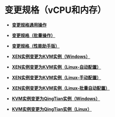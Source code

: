 # 变更规格（vCPU和内存）<a name="ecs_03_0158"></a>

-   **[变更规格通用操作](变更规格通用操作.md)**  

-   **[变更规格（批量操作）](变更规格（批量操作）.md)**  

-   **[变更规格（性能助手版）](变更规格（性能助手版）.md)**  

-   **[XEN实例变更为KVM实例（Windows）](XEN实例变更为KVM实例（Windows）.md)**  

-   **[XEN实例变更为KVM实例（Linux-自动配置）](XEN实例变更为KVM实例（Linux-自动配置）.md)**  

-   **[XEN实例变更为KVM实例（Linux-手动配置）](XEN实例变更为KVM实例（Linux-手动配置）.md)**  

-   **[XEN实例变更为KVM实例（Linux-批量自动配置）](XEN实例变更为KVM实例（Linux-批量自动配置）.md)**  

-   **[KVM实例变更为QingTian实例（Windows）](KVM实例变更为QingTian实例（Windows）.md)**  

-   **[KVM实例变更为QingTian实例（Linux）](KVM实例变更为QingTian实例（Linux）.md)**  

